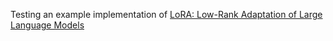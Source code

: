 Testing an example implementation of [LoRA: Low-Rank Adaptation of Large Language Models](https://arxiv.org/abs/2106.09685)